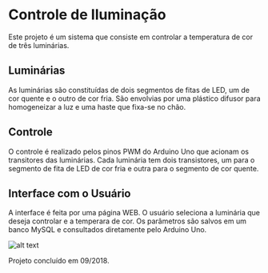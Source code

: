 # Controle de Iluminação
Este projeto é um sistema que consiste em controlar a temperatura de cor de três luminárias.

## Luminárias
As luminárias são constituídas de dois segmentos de fitas de LED, um de cor quente e o outro de cor fria. São envolvias por uma plástico difusor para homogeneizar a luz e uma haste que fixa-se no chão.

## Controle
O controle é realizado pelos pinos PWM do Arduino Uno que acionam os transitores das luminárias. Cada luminária tem dois transistores, um para o segmento de fita de LED de cor fria e outra para o segmento de cor quente.

## Interface com o Usuário
A interface é feita por uma página WEB. O usuário seleciona a luminária que deseja controlar e a temperara de cor. Os parâmetros são salvos em um banco MySQL e consultados diretamente pelo Arduino Uno.

![alt text](https://github.com/hnovais95/arduino/blob/master/controle-iluminacao/P%C3%A1gina%20WEB/screenshot_web_page.JPG)

Projeto concluído em 09/2018.

